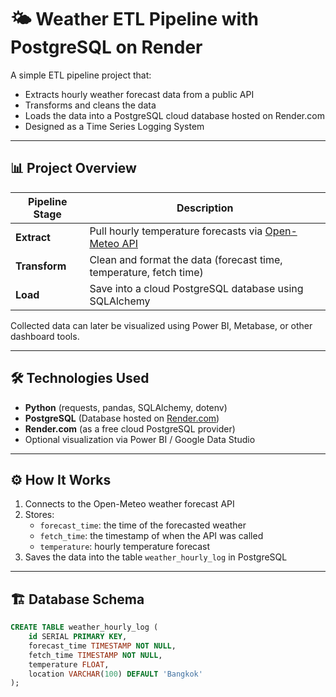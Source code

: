 # 🌤️ Weather ETL Pipeline with PostgreSQL on Render

A simple ETL pipeline project that:
- Extracts hourly weather forecast data from a public API
- Transforms and cleans the data
- Loads the data into a PostgreSQL cloud database hosted on Render.com
- Designed as a Time Series Logging System

---

## 📊 Project Overview

| Pipeline Stage | Description |
|----------------|-------------|
| **Extract**    | Pull hourly temperature forecasts via [Open-Meteo API](https://open-meteo.com/en) |
| **Transform**  | Clean and format the data (forecast time, temperature, fetch time) |
| **Load**       | Save into a cloud PostgreSQL database using SQLAlchemy |

Collected data can later be visualized using Power BI, Metabase, or other dashboard tools.

---

## 🛠️ Technologies Used

- **Python** (requests, pandas, SQLAlchemy, dotenv)
- **PostgreSQL** (Database hosted on [Render.com](https://render.com/))
- **Render.com** (as a free cloud PostgreSQL provider)
- Optional visualization via Power BI / Google Data Studio

---

## ⚙️ How It Works

1. Connects to the Open-Meteo weather forecast API
2. Stores:
   - `forecast_time`: the time of the forecasted weather
   - `fetch_time`: the timestamp of when the API was called
   - `temperature`: hourly temperature forecast
3. Saves the data into the table `weather_hourly_log` in PostgreSQL

---

## 🏗️ Database Schema

```sql
CREATE TABLE weather_hourly_log (
    id SERIAL PRIMARY KEY,
    forecast_time TIMESTAMP NOT NULL,
    fetch_time TIMESTAMP NOT NULL,
    temperature FLOAT,
    location VARCHAR(100) DEFAULT 'Bangkok'
);
